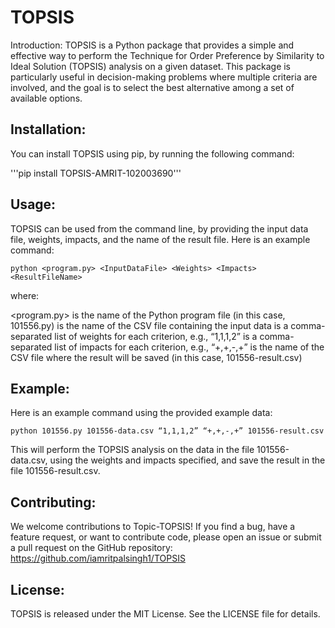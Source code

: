# TOPSIS

Introduction:
TOPSIS is a Python package that provides a simple and effective way to perform the Technique for Order Preference by Similarity to Ideal Solution (TOPSIS) analysis on a given dataset. This package is particularly useful in decision-making problems where multiple criteria are involved, and the goal is to select the best alternative among a set of available options.

## Installation:
You can install TOPSIS using pip, by running the following command:

'''pip install TOPSIS-AMRIT-102003690'''

## Usage:
TOPSIS can be used from the command line, by providing the input data file, weights, impacts, and the name of the result file. Here is an example command:

 ``` python <program.py> <InputDataFile> <Weights> <Impacts> <ResultFileName> ``` 

where:

<program.py> is the name of the Python program file (in this case, 101556.py)
<InputDataFile> is the name of the CSV file containing the input data
<Weights> is a comma-separated list of weights for each criterion, e.g., “1,1,1,2”
<Impacts> is a comma-separated list of impacts for each criterion, e.g., “+,+,-,+”
<ResultFileName> is the name of the CSV file where the result will be saved (in this case, 101556-result.csv)

## Example:

Here is an example command using the provided example data:

 ``` python 101556.py 101556-data.csv “1,1,1,2” “+,+,-,+” 101556-result.csv ``` 

This will perform the TOPSIS analysis on the data in the file 101556-data.csv, using the weights and impacts specified, and save the result in the file 101556-result.csv.


## Contributing:

We welcome contributions to Topic-TOPSIS! If you find a bug, have a feature request, or want to contribute code, please open an issue or submit a pull request on the GitHub repository: https://github.com/iamritpalsingh1/TOPSIS

## License:

TOPSIS is released under the MIT License. See the LICENSE file for details.
